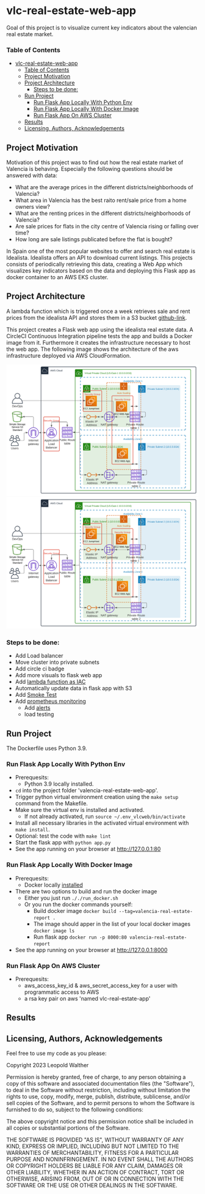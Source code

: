 # vlc-real-estate-web-app

Goal of this project is to visualize current key indicators about the valencian real estate market.


### Table of Contents
- [vlc-real-estate-web-app](#vlc-real-estate-web-app)
    - [Table of Contents](#table-of-contents)
  - [Project Motivation](#project-motivation)
  - [Project Architecture](#project-architecture)
    - [Steps to be done:](#steps-to-be-done)
  - [Run Project ](#run-project-)
    - [Run Flask App Locally With Python Env](#run-flask-app-locally-with-python-env)
    - [Run Flask App Locally With Docker Image](#run-flask-app-locally-with-docker-image)
    - [Run Flask App On AWS Cluster](#run-flask-app-on-aws-cluster)
  - [Results](#results)
  - [Licensing, Authors, Acknowledgements](#licensing-authors-acknowledgements)

## Project Motivation<a name="motivation"></a>

Motivation of this project was to find out how the real estate market of Valencia is behaving. Especially the following questions should be answered with data:

- What are the average prices in the different districts/neighborhoods of Valencia?
- What area in Valencia has the best raito rent/sale price from a home owners view?
- What are the renting prices in the different districts/neighborhoods of Valencia?
- Are sale prices for flats in the city centre of Valencia rising or falling over time?
- How long are sale listings publicated before the flat is bought?
  
In Spain one of the most popular websites to offer and search real estate is Idealista. Idealista offers an API to download current listings. This projects consists of periodically retrieving this data, creating a Web App which visualizes key indicators based on the data and deploying this Flask app as docker container to an AWS EKS cluster.

## Project Architecture<a name="architecture"></a>

A lambda function which is triggered once a week retrieves sale and rent prices from the idealista API and stores them in a S3 bucket [github-link](https://github.com/LeopoldWalther/valencia-real-estate-price-analysis).

This project creates a Flask web app using the idealista real estate data. A CircleCI Continuous Integration pipeline tests the app and builds a Docker image from it. Furthermore it creates the infrastructure necessary to host the web app.
The following image shows the architecture of the aws infrastructure deployed via AWS CloudFormation.

![AWS Architecture created by IAC](./img/vlc-real-estate-web-app.svg)
<img src="./img/vlc-real-estate-web-app.svg">



### Steps to be done:
* Add Load balancer 
* Move cluster into private subnets
* Add circle ci badge
* Add more visuals to flask web app
* Add [lambda function as IAC](https://learn.udacity.com/nanodegrees/nd9991/parts/cd0650/lessons/ls11589/concepts/9d600341-9343-4c00-ab95-bcea69059812)
* Automatically update data in flask app with S3
* Add [Smoke Test](https://learn.udacity.com/nanodegrees/nd9991/parts/cd0649/lessons/fde8c9b6-6f0e-4943-961c-91ae0ba432b5/concepts/c818a36c-1110-4c1a-93c7-b84c8daf1f88)
* Add [prometheus monitoring](https://learn.udacity.com/nanodegrees/nd9991/parts/cd0649/lessons/8055dc75-2edb-44e6-8f74-76fb86d17a9b/concepts/379682d3-2621-4f1e-be3a-c3c7023b684f)
  * Add [alerts](https://learn.udacity.com/nanodegrees/nd9991/parts/cd0650/lessons/ls11592/concepts/458c67b2-19ca-4978-b62e-2d0cd070d6b1)
  * load testing

## Run Project <a name="installation"></a>

The Dockerfile uses Python 3.9. 

### Run Flask App Locally With Python Env
* Prerequesits:
  * Python 3.9 locally installed.
* `cd` into the project folder 'valencia-real-estate-web-app'.
* Trigger python virtual environment creation using the `make setup` command from the Makefile.
* Make sure the virtual env is installed and activated.
  * If not already activated, run `source ~/.env_vlcweb/bin/activate`
* Install all necessary libraries in the activated virtual environment with `make install`.
* Optional: test the code with `make lint`
* Start the flask app with `python app.py`
* See the app running on your browser at http://127.0.0.1:80

### Run Flask App Locally With Docker Image
* Prerequesits:
  * Docker locally [installed](https://learn.udacity.com/nanodegrees/nd9991/parts/cd0650/lessons/ls11590/concepts/508d0c2d-ac5e-4efc-b42c-07d0dda7eaaf)
* There are two options to build and run the docker image
  * Either you just run `././run_docker.sh`
  * Or you run the docker commands yourself:
    * Build docker image `docker build --tag=valencia-real-estate-report .`
    * The image should apper in the list of your local docker images `docker image ls`
    * Run flask app `docker run -p 8000:80 valencia-real-estate-report`
* See the app running on your browser at http://127.0.0.1:8000

### Run Flask App On AWS Cluster
* Prerequesits:
  * aws_access_key_id & aws_secret_access_key for a user with programmatic access to AWS
  * a rsa key pair on aws 'named vlc-real-estate-app'


## Results<a name="results"></a>



## Licensing, Authors, Acknowledgements<a name="licensing"></a>

Feel free to use my code as you please:

Copyright 2023 Leopold Walther

Permission is hereby granted, free of charge, to any person obtaining a copy of this software and associated documentation files (the "Software"), to deal in the Software without restriction, including without limitation the rights to use, copy, modify, merge, publish, distribute, sublicense, and/or sell copies of the Software, and to permit persons to whom the Software is furnished to do so, subject to the following conditions:

The above copyright notice and this permission notice shall be included in all copies or substantial portions of the Software.

THE SOFTWARE IS PROVIDED "AS IS", WITHOUT WARRANTY OF ANY KIND, EXPRESS OR IMPLIED, INCLUDING BUT NOT LIMITED TO THE WARRANTIES OF MERCHANTABILITY, FITNESS FOR A PARTICULAR PURPOSE AND NONINFRINGEMENT. IN NO EVENT SHALL THE AUTHORS OR COPYRIGHT HOLDERS BE LIABLE FOR ANY CLAIM, DAMAGES OR OTHER LIABILITY, WHETHER IN AN ACTION OF CONTRACT, TORT OR OTHERWISE, ARISING FROM, OUT OF OR IN CONNECTION WITH THE SOFTWARE OR THE USE OR OTHER DEALINGS IN THE SOFTWARE.
